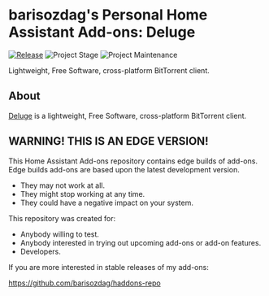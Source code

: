 # barisozdag's Personal Home Assistant Add-ons: Deluge

[![Release][release-shield]][release] ![Project Stage][project-stage-shield] ![Project Maintenance][maintenance-shield]

Lightweight, Free Software, cross-platform BitTorrent client.

## About

[Deluge][deluge] is a lightweight, Free Software, cross-platform BitTorrent
client.

## WARNING! THIS IS AN EDGE VERSION!

This Home Assistant Add-ons repository contains edge builds of add-ons.
Edge builds add-ons are based upon the latest development version.

- They may not work at all.
- They might stop working at any time.
- They could have a negative impact on your system.

This repository was created for:

- Anybody willing to test.
- Anybody interested in trying out upcoming add-ons or add-on features.
- Developers.

If you are more interested in stable releases of my add-ons:

<https://github.com/barisozdag/haddons-repo>

[deluge]: https://deluge-torrent.org/
[maintenance-shield]: https://img.shields.io/maintenance/yes/2021.svg
[project-stage-shield]: https://img.shields.io/badge/project%20stage-production%20ready-brightgreen.svg
[release-shield]: https://img.shields.io/badge/version-v0.1.0-blue.svg
[release]: https://github.com/barisozdag/addon-deluge/tree/v0.1.0